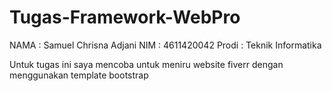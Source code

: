 # Tugas-Framework-WebPro
NAMA : Samuel Chrisna Adjani
NIM : 4611420042
Prodi : Teknik Informatika

Untuk tugas ini saya mencoba untuk meniru website fiverr dengan menggunakan template bootstrap

